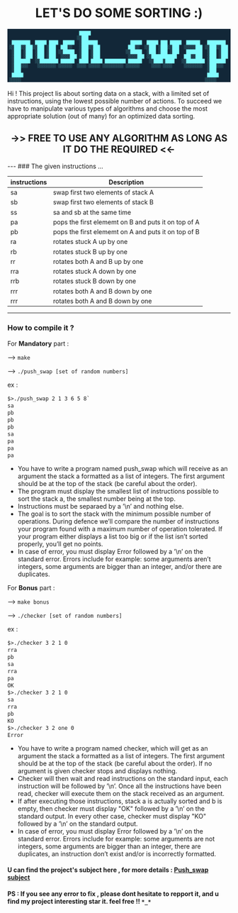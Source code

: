 <h1 align= "center"> LET'S DO SOME SORTING :) </h1>

![enter image description here](https://raw.githubusercontent.com/ridaelfagrouch/push_swap_42/main/assets/push_swap.png)

Hi ! This project Iis about sorting data on a stack, with a limited set of instructions, using the lowest possible number of actions. To succeed we have to manipulate various types of algorithms and choose the most appropriate solution (out of many) for an optimized data sorting.

<h2 align="center">->>  FREE TO USE ANY ALGORITHM AS LONG AS IT DO THE REQUIRED <<-</h2>
---
### The given instructions ...
  
|instructions| Description |
|--|--|
| sa | swap first two elements of stack A |
|  sb|  swap first two elements of stack B |
|ss| sa and sb at the same time |
| pa |  pops the first elememt on B and puts it on top of A|
| pb |  pops the first elememt on A and puts it on top of B|
| ra |rotates stuck A up by one|
| rb | rotates stuck B up by one |
| rr |rotates both A and B up by one|
| rra | rotates stuck A down by one|
| rrb | rotates stuck B down by one
| rrr|rotates both A and B down by one|
| rrr | rotates both A and B down by one |
---
### How to compile it ? 

For **Mandatory** part :
	 
--> `make`

--> `./push_swap [set of random numbers]`

ex : 

    $>./push_swap 2 1 3 6 5 8`
    sa
    pb
    pb
    pb
    sa
    pa
    pa
    pa
-   You have to write a program named push_swap which will receive as an argument the stack a formatted as a list of integers. The first argument should be at the top of the stack (be careful about the order).
-   The program must display the smallest list of instructions possible to sort the stack a, the smallest number being at the top.
-   Instructions must be separaed by a ’\n’ and nothing else.
-   The goal is to sort the stack with the minimum possible number of operations. During defence we’ll compare the number of instructions your program found with a maximum number of operation tolerated. If your program either displays a list too big or if the list isn’t sorted properly, you’ll get no points.
-   In case of error, you must display Error followed by a ’\n’ on the standard error. Errors include for example: some arguments aren’t integers, some arguments are bigger than an integer, and/or there are duplicates.

For **Bonus** part : 

--> `make bonus`

--> `./checker [set of random numbers]`

  ex :
	  
    $>./checker 3 2 1 0
    rra
    pb
    sa
    rra
    pa
    OK
    $>./checker 3 2 1 0
    sa
    rra
    pb
    KO
    $>./checker 3 2 one 0
    Error
-   You have to write a program named checker, which will get as an argument the stack a formatted as a list of integers. The first argument should be at the top of the stack (be careful about the order). If no argument is given checker stops and displays nothing.
-   Checker will then wait and read instructions on the standard input, each instruction will be followed by ’\n’. Once all the instructions have been read, checker will execute them on the stack received as an argument.
-   If after executing those instructions, stack a is actually sorted and b is empty, then checker must display "OK" followed by a ’\n’ on the standard output. In every other case, checker must display "KO" followed by a ’\n’ on the standard output.
-   In case of error, you must display Error followed by a ’\n’ on the standard error. Errors include for example: some arguments are not integers, some arguments are bigger than an integer, there are duplicates, an instruction don’t exist and/or is incorrectly formatted.
#### U can find the project's subject here , for more details : [Push_swap subject](https://cdn.intra.42.fr/pdf/pdf/56146/en.subject.pdf)
#### PS : If you see any error to fix , please dont hesitate to repport it, and u find my project interesting star it. feel free !! `*_*`
